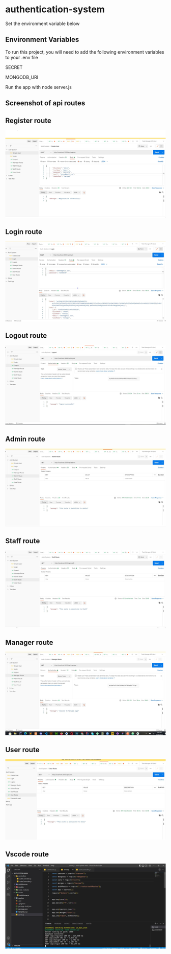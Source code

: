# authentication-system

Set the environment variable below

## Environment Variables

To run this project, you will need to add the following environment variables to your .env file

SECRET

MONGODB_URI

Run the app with node server.js

## Screenshot of api routes
## Register route

![Register Screenshot](./images/register.JPG)

## Login route
![Login Screenshot](./images/login.JPG)

## Logout route
![Logout Screenshot](./images/logout.JPG)

## Admin route
![Admin Screenshot](./images/admin.JPG)

## Staff route
![Staff Screenshot](./images/staff.JPG)

## Manager route
![Manager Screenshot](./images/manager.JPG)

## User route
![User Screenshot](./images/user.JPG)

## Vscode route
![Vscode Screenshot](./images/authVscode.JPG)
